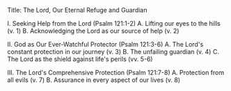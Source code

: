 Title: The Lord, Our Eternal Refuge and Guardian

I. Seeking Help from the Lord (Psalm 121:1-2)
  A. Lifting our eyes to the hills (v. 1)
  B. Acknowledging the Lord as our source of help (v. 2)

II. God as Our Ever-Watchful Protector (Psalm 121:3-6)
  A. The Lord's constant protection in our journey (v. 3)
  B. The unfailing guardian (v. 4)
  C. The Lord as the shield against life's perils (vv. 5-6)

III. The Lord's Comprehensive Protection (Psalm 121:7-8)
  A. Protection from all evils (v. 7)
  B. Assurance in every aspect of our lives (v. 8)